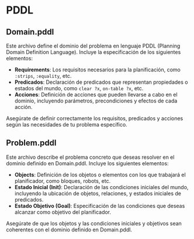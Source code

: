 # PDDL

## Domain.pddl
Este archivo define el dominio del problema en lenguaje PDDL (Planning Domain Definition Language). Incluye la especificación de los siguientes elementos:

- **Requirements**: Los requisitos necesarios para la planificación, como `:strips`, `:equality`, etc.
- **Predicados**: Declaración de predicados que representan propiedades o estados del mundo, como `clear ?x`, `on-table ?x`, etc.
- **Acciones**: Definición de acciones que pueden llevarse a cabo en el dominio, incluyendo parámetros, precondiciones y efectos de cada acción.

Asegúrate de definir correctamente los requisitos, predicados y acciones según las necesidades de tu problema específico.

## Problem.pddl
Este archivo describe el problema concreto que deseas resolver en el dominio definido en Domain.pddl. Incluye los siguientes elementos:

- **Objects**: Definición de los objetos o elementos con los que trabajará el planificador, como bloques, robots, etc.
- **Estado Inicial (Init)**: Declaración de las condiciones iniciales del mundo, incluyendo la ubicación de objetos, relaciones, y estados iniciales de predicados.
- **Estado Objetivo (Goal)**: Especificación de las condiciones que deseas alcanzar como objetivo del planificador.

Asegúrate de que los objetos y las condiciones iniciales y objetivos sean coherentes con el dominio definido en Domain.pddl.

